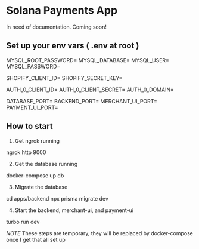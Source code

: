 # Solana Payments App

In need of documentation. Coming soon!

## Set up your env vars ( .env at root )

MYSQL_ROOT_PASSWORD=
MYSQL_DATABASE=
MYSQL_USER=
MYSQL_PASSWORD=

SHOPIFY_CLIENT_ID=
SHOPIFY_SECRET_KEY=

AUTH_0_CLIENT_ID=
AUTH_0_CLIENT_SECRET=
AUTH_0_DOMAIN=

DATABASE_PORT=
BACKEND_PORT=
MERCHANT_UI_PORT=
PAYMENT_UI_PORT=

## How to start

1. Get ngrok running

ngrok http 9000

2. Get the database running

docker-compose up db

3. Migrate the database

cd apps/backend
npx prisma migrate dev

4. Start the backend, merchant-ui, and payment-ui

turbo run dev

_NOTE_ These steps are temporary, they will be replaced by docker-compose once I get that all set up
